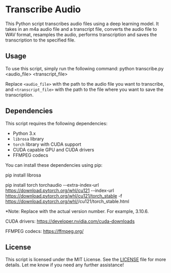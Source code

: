 # Transcribe Audio

This Python script transcribes audio files using a deep learning model. It takes in an m4a audio file and a transcript file, converts the audio file to WAV format, resamples the audio, performs transcription and saves the transcription to the specified file.

## Usage

To use this script, simply run the following command:
python transcribe.py <audio_file> <transcript_file>

Replace `<audio_file>` with the path to the audio file you want to transcribe, and `<transcript_file>` with the path to the file where you want to save the transcription.

## Dependencies

This script requires the following dependencies:

- Python 3.x
- `librosa` library
- `torch` library with CUDA support
- CUDA capable GPU and CUDA drivers
- FFMPEG codecs

You can install these dependencies using pip:

  pip install librosa
  
  pip install torch torchaudio --extra-index-url https://download.pytorch.org/whl/cu121 --index-url https://download.pytorch.org/whl/cu121/torch_stable -f https://download.pytorch.org/whl/<python version>/cu121/torch_stable.html
  
  *Note: Replace <python version> with the actual version number. For example, 3.10.6.


CUDA drivers:
  https://developer.nvidia.com/cuda-downloads


FFMPEG codecs:
  https://ffmpeg.org/

## License

This script is licensed under the MIT License. See the [LICENSE](LICENSE) file for more details.
Let me know if you need any further assistance!
